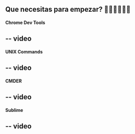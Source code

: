 ## Que necesitas para empezar? 👨🏻‍💻👩🏻‍💻

#### Chrome Dev Tools
-- video  
---
#### UNIX Commands
-- video
--- 
#### CMDER
-- video
--- 
#### Sublime
-- video 
---

